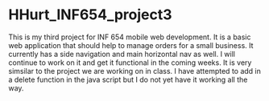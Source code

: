 # HHurt_INF654_project3
This is my third project for INF 654 mobile web development. It is a basic web application that should help to manage orders for a small business. It currently has a side navigation and main horizontal nav as well. I will continue to work on it and get it functional in the coming weeks. It is very simsilar to the project we are working on in class. I have attempted to add in a delete function in the java script but I do not yet have it working all the way.
